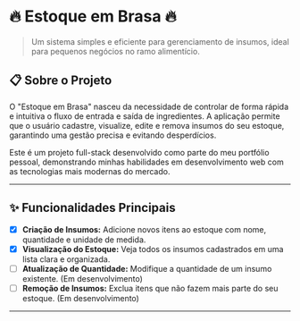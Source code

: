 # 🔥 Estoque em Brasa 🔥

> Um sistema simples e eficiente para gerenciamento de insumos, ideal para pequenos negócios no ramo alimentício.

## 📋 Sobre o Projeto

O "Estoque em Brasa" nasceu da necessidade de controlar de forma rápida e intuitiva o fluxo de entrada e saída de ingredientes. A aplicação permite que o usuário cadastre, visualize, edite e remova insumos do seu estoque, garantindo uma gestão precisa e evitando desperdícios.

Este é um projeto full-stack desenvolvido como parte do meu portfólio pessoal, demonstrando minhas habilidades em desenvolvimento web com as tecnologias mais modernas do mercado.

---

## ✨ Funcionalidades Principais

- [X] **Criação de Insumos:** Adicione novos itens ao estoque com nome, quantidade e unidade de medida.
- [X] **Visualização do Estoque:** Veja todos os insumos cadastrados em uma lista clara e organizada.
- [ ] **Atualização de Quantidade:** Modifique a quantidade de um insumo existente. (Em desenvolvimento)
- [ ] **Remoção de Insumos:** Exclua itens que não fazem mais parte do seu estoque. (Em desenvolvimento)

---
